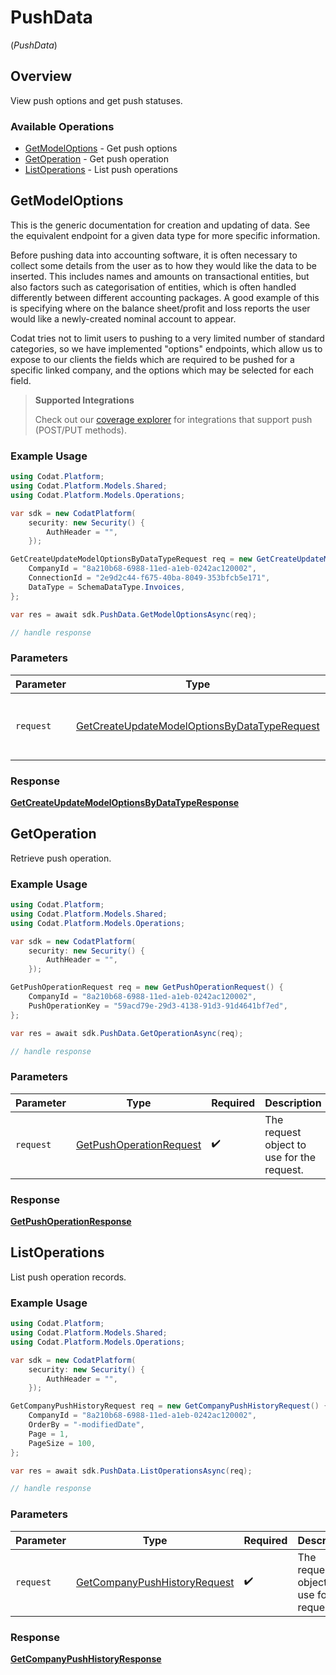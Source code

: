 # PushData
(*PushData*)

## Overview

View push options and get push statuses.

### Available Operations

* [GetModelOptions](#getmodeloptions) - Get push options
* [GetOperation](#getoperation) - Get push operation
* [ListOperations](#listoperations) - List push operations

## GetModelOptions

This is the generic documentation for creation and updating of data. See the equivalent endpoint for a given data type for more specific information. 

Before pushing data into accounting software, it is often necessary to collect some details from the user as to how they would like the data to be inserted. This includes names and amounts on transactional entities, but also factors such as categorisation of entities, which is often handled differently between different accounting packages. A good example of this is specifying where on the balance sheet/profit and loss reports the user would like a newly-created nominal account to appear.

Codat tries not to limit users to pushing to a very limited number of standard categories, so we have implemented "options" endpoints, which allow us to expose to our clients the fields which are required to be pushed for a specific linked company, and the options which may be selected for each field.


> **Supported Integrations**
> 
> Check out our [coverage explorer](https://knowledge.codat.io/) for integrations that support push (POST/PUT methods).

### Example Usage

```csharp
using Codat.Platform;
using Codat.Platform.Models.Shared;
using Codat.Platform.Models.Operations;

var sdk = new CodatPlatform(
    security: new Security() {
        AuthHeader = "",
    });

GetCreateUpdateModelOptionsByDataTypeRequest req = new GetCreateUpdateModelOptionsByDataTypeRequest() {
    CompanyId = "8a210b68-6988-11ed-a1eb-0242ac120002",
    ConnectionId = "2e9d2c44-f675-40ba-8049-353bfcb5e171",
    DataType = SchemaDataType.Invoices,
};

var res = await sdk.PushData.GetModelOptionsAsync(req);

// handle response
```

### Parameters

| Parameter                                                                                                               | Type                                                                                                                    | Required                                                                                                                | Description                                                                                                             |
| ----------------------------------------------------------------------------------------------------------------------- | ----------------------------------------------------------------------------------------------------------------------- | ----------------------------------------------------------------------------------------------------------------------- | ----------------------------------------------------------------------------------------------------------------------- |
| `request`                                                                                                               | [GetCreateUpdateModelOptionsByDataTypeRequest](../../Models/Operations/GetCreateUpdateModelOptionsByDataTypeRequest.md) | :heavy_check_mark:                                                                                                      | The request object to use for the request.                                                                              |


### Response

**[GetCreateUpdateModelOptionsByDataTypeResponse](../../Models/Operations/GetCreateUpdateModelOptionsByDataTypeResponse.md)**


## GetOperation

Retrieve push operation.

### Example Usage

```csharp
using Codat.Platform;
using Codat.Platform.Models.Shared;
using Codat.Platform.Models.Operations;

var sdk = new CodatPlatform(
    security: new Security() {
        AuthHeader = "",
    });

GetPushOperationRequest req = new GetPushOperationRequest() {
    CompanyId = "8a210b68-6988-11ed-a1eb-0242ac120002",
    PushOperationKey = "59acd79e-29d3-4138-91d3-91d4641bf7ed",
};

var res = await sdk.PushData.GetOperationAsync(req);

// handle response
```

### Parameters

| Parameter                                                                     | Type                                                                          | Required                                                                      | Description                                                                   |
| ----------------------------------------------------------------------------- | ----------------------------------------------------------------------------- | ----------------------------------------------------------------------------- | ----------------------------------------------------------------------------- |
| `request`                                                                     | [GetPushOperationRequest](../../Models/Operations/GetPushOperationRequest.md) | :heavy_check_mark:                                                            | The request object to use for the request.                                    |


### Response

**[GetPushOperationResponse](../../Models/Operations/GetPushOperationResponse.md)**


## ListOperations

List push operation records.

### Example Usage

```csharp
using Codat.Platform;
using Codat.Platform.Models.Shared;
using Codat.Platform.Models.Operations;

var sdk = new CodatPlatform(
    security: new Security() {
        AuthHeader = "",
    });

GetCompanyPushHistoryRequest req = new GetCompanyPushHistoryRequest() {
    CompanyId = "8a210b68-6988-11ed-a1eb-0242ac120002",
    OrderBy = "-modifiedDate",
    Page = 1,
    PageSize = 100,
};

var res = await sdk.PushData.ListOperationsAsync(req);

// handle response
```

### Parameters

| Parameter                                                                               | Type                                                                                    | Required                                                                                | Description                                                                             |
| --------------------------------------------------------------------------------------- | --------------------------------------------------------------------------------------- | --------------------------------------------------------------------------------------- | --------------------------------------------------------------------------------------- |
| `request`                                                                               | [GetCompanyPushHistoryRequest](../../Models/Operations/GetCompanyPushHistoryRequest.md) | :heavy_check_mark:                                                                      | The request object to use for the request.                                              |


### Response

**[GetCompanyPushHistoryResponse](../../Models/Operations/GetCompanyPushHistoryResponse.md)**

